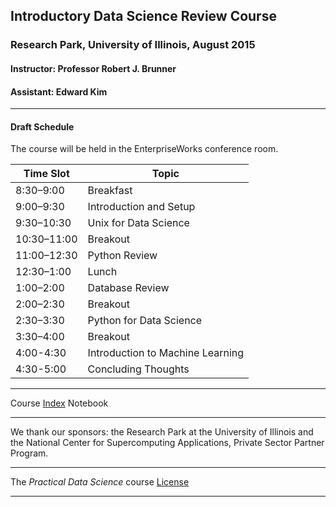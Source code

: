 ## Introductory Data Science Review Course
### Research Park, University of Illinois, August 2015
#### Instructor: Professor Robert J. Brunner
#### Assistant:  Edward Kim
-----

#### Draft Schedule

The course will be held in the EnterpriseWorks conference room.

| Time Slot | Topic |
|---|---|
| 8:30–9:00 |Breakfast  |
| 9:00–9:30 | Introduction and Setup  |
|9:30–10:30 |Unix for Data Science  |
|10:30–11:00 |Breakout  |
|11:00–12:30 |Python Review | 
|12:30–1:00 |Lunch  |
|1:00–2:00 |Database Review  |
|2:00–2:30 |Breakout  |
|2:30–3:30 |Python for Data Science  |
|3:30–4:00 |Breakout  |
|4:00-4:30 |Introduction to Machine Learning  |
|4:30-5:00 |Concluding Thoughts|

-----

Course [Index](notebooks/index.ipynb) Notebook

-----

We thank our sponsors: the Research Park at the University of Illinois
and the National Center for Supercomputing Applications, Private Sector
Partner Program.

-----

The _Practical Data Science_ course [License](LICENSE.md)

-----